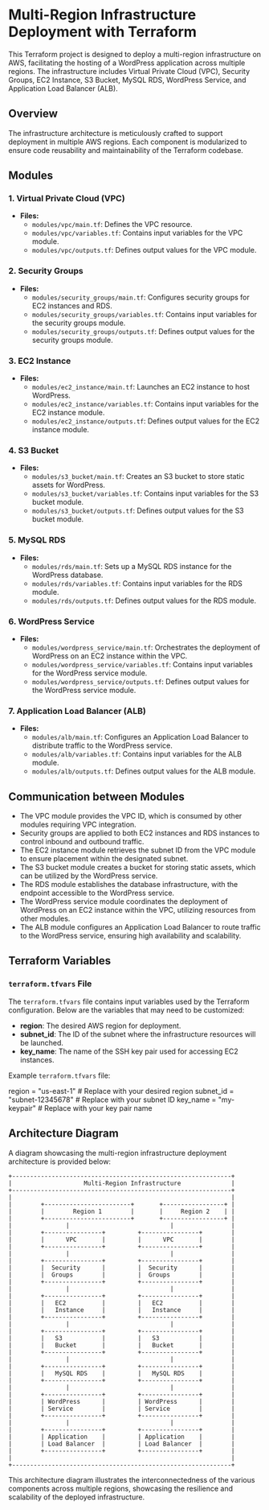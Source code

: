 # Multi-Region Infrastructure Deployment with Terraform

This Terraform project is designed to deploy a multi-region infrastructure on AWS, facilitating the hosting of a WordPress application across multiple regions. The infrastructure includes Virtual Private Cloud (VPC), Security Groups, EC2 Instance, S3 Bucket, MySQL RDS, WordPress Service, and Application Load Balancer (ALB).

## Overview

The infrastructure architecture is meticulously crafted to support deployment in multiple AWS regions. Each component is modularized to ensure code reusability and maintainability of the Terraform codebase.

## Modules

### 1. Virtual Private Cloud (VPC)

- **Files:**
  - `modules/vpc/main.tf`: Defines the VPC resource.
  - `modules/vpc/variables.tf`: Contains input variables for the VPC module.
  - `modules/vpc/outputs.tf`: Defines output values for the VPC module.

### 2. Security Groups

- **Files:**
  - `modules/security_groups/main.tf`: Configures security groups for EC2 instances and RDS.
  - `modules/security_groups/variables.tf`: Contains input variables for the security groups module.
  - `modules/security_groups/outputs.tf`: Defines output values for the security groups module.

### 3. EC2 Instance

- **Files:**
  - `modules/ec2_instance/main.tf`: Launches an EC2 instance to host WordPress.
  - `modules/ec2_instance/variables.tf`: Contains input variables for the EC2 instance module.
  - `modules/ec2_instance/outputs.tf`: Defines output values for the EC2 instance module.

### 4. S3 Bucket

- **Files:**
  - `modules/s3_bucket/main.tf`: Creates an S3 bucket to store static assets for WordPress.
  - `modules/s3_bucket/variables.tf`: Contains input variables for the S3 bucket module.
  - `modules/s3_bucket/outputs.tf`: Defines output values for the S3 bucket module.

### 5. MySQL RDS

- **Files:**
  - `modules/rds/main.tf`: Sets up a MySQL RDS instance for the WordPress database.
  - `modules/rds/variables.tf`: Contains input variables for the RDS module.
  - `modules/rds/outputs.tf`: Defines output values for the RDS module.

### 6. WordPress Service

- **Files:**
  - `modules/wordpress_service/main.tf`: Orchestrates the deployment of WordPress on an EC2 instance within the VPC.
  - `modules/wordpress_service/variables.tf`: Contains input variables for the WordPress service module.
  - `modules/wordpress_service/outputs.tf`: Defines output values for the WordPress service module.

### 7. Application Load Balancer (ALB)

- **Files:**
  - `modules/alb/main.tf`: Configures an Application Load Balancer to distribute traffic to the WordPress service.
  - `modules/alb/variables.tf`: Contains input variables for the ALB module.
  - `modules/alb/outputs.tf`: Defines output values for the ALB module.

## Communication between Modules

- The VPC module provides the VPC ID, which is consumed by other modules requiring VPC integration.
- Security groups are applied to both EC2 instances and RDS instances to control inbound and outbound traffic.
- The EC2 instance module retrieves the subnet ID from the VPC module to ensure placement within the designated subnet.
- The S3 bucket module creates a bucket for storing static assets, which can be utilized by the WordPress service.
- The RDS module establishes the database infrastructure, with the endpoint accessible to the WordPress service.
- The WordPress service module coordinates the deployment of WordPress on an EC2 instance within the VPC, utilizing resources from other modules.
- The ALB module configures an Application Load Balancer to route traffic to the WordPress service, ensuring high availability and scalability.

## Terraform Variables

### `terraform.tfvars` File

The `terraform.tfvars` file contains input variables used by the Terraform configuration. Below are the variables that may need to be customized:

- **region**: The desired AWS region for deployment.
- **subnet_id**: The ID of the subnet where the infrastructure resources will be launched.
- **key_name**: The name of the SSH key pair used for accessing EC2 instances.

Example `terraform.tfvars` file:


region      = "us-east-1"     # Replace with your desired region
subnet_id   = "subnet-12345678"   # Replace with your subnet ID
key_name    = "my-keypair"     # Replace with your key pair name


## Architecture Diagram

A diagram showcasing the multi-region infrastructure deployment architecture is provided below:

```
+-------------------------------------------------------------+
|                    Multi-Region Infrastructure              |
+-------------------------------------------------------------+
|                                                             |
|        +------------------------+       +-----------------+ |
|        |        Region 1        |       |     Region 2    | |
|        +------------------------+       +-----------------+ |
|               |                            |                |
|        +----------------+         +----------------+        |
|        |      VPC       |         |      VPC       |        |
|        +----------------+         +----------------+        |
|               |                            |                |
|        +----------------+         +----------------+        |
|        |  Security      |         |  Security      |        |
|        |  Groups        |         |  Groups        |        |
|        +----------------+         +----------------+        |
|               |                            |                |
|        +----------------+         +----------------+        |
|        |   EC2          |         |   EC2          |        |
|        |   Instance     |         |   Instance     |        |
|        +----------------+         +----------------+        |
|               |                            |                |
|        +----------------+         +----------------+        |
|        |   S3           |         |   S3           |        |
|        |   Bucket       |         |   Bucket       |        |
|        +----------------+         +----------------+        |
|               |                            |                |
|        +----------------+         +----------------+        |
|        |   MySQL RDS    |         |   MySQL RDS    |        |
|        +----------------+         +----------------+        |
|               |                            |                |
|        +----------------+         +----------------+        |
|        | WordPress      |         | WordPress      |        |
|        | Service        |         | Service        |        |
|        +----------------+         +----------------+        |
|               |                            |                |
|        +----------------+         +----------------+        |
|        | Application    |         | Application    |        |
|        | Load Balancer  |         | Load Balancer  |        |
|        +----------------+         +----------------+        |
|                                                             |
+-------------------------------------------------------------+
```

This architecture diagram illustrates the interconnectedness of the various components across multiple regions, showcasing the resilience and scalability of the deployed infrastructure.
 